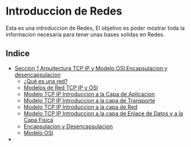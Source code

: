 # Introduccion de Redes

Esta es una introduccion de Redes, El objetivo es poder mostrar toda la informacion necesaria para tener unas bases solidas en Redes.


## Indice

* [Seccion 1 Arquitectura TCP IP y Modelo OSI Encapsulacion y desencapsulacion]()
    * [¿Qué es una red?]()
    * [Modelos de Red TCP IP y OSI]()
    * [Modelo TCP IP Introduccion a la Capa de Aplicacion]()
    * [Modelo TCP IP Introduccion a la capa de Transporte]()
    * [Modelo TCP IP Introduccion a la capa de Red]()
    * [Modelo TCP IP Introduccion a la capa de Enlace de Datos y a la Capa Fisica]()
    * [Encapsulacion y Desencapsulacion]()
    * [Modelo OSI]()
* []()